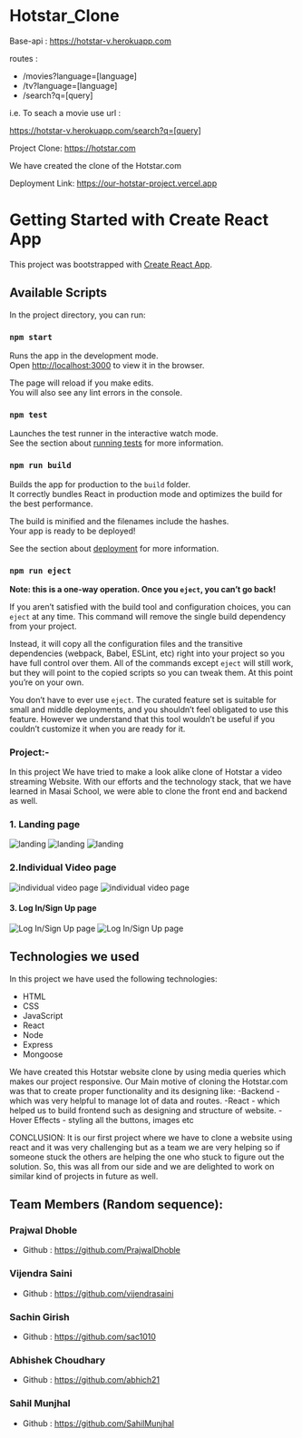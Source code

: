 <!-- # Hotstar-Clone

Backend : 

Base-api : https://hotstar-v.herokuapp.com

routes : 
<ul>
    <li>/movies?language=[language]</li>
    <li>/tv?language=[language]</li>
    <li>/search?q=[query] </li>
</ul>
i.e.
To seach a movie use url :

https://hotstar-v.herokuapp.com/search?q=[query]

query : RRR | PUSHPA | 83  -->
# Hotstar_Clone

Base-api : https://hotstar-v.herokuapp.com

routes : 
<ul>
    <li>/movies?language=[language]</li>
    <li>/tv?language=[language]</li>
    <li>/search?q=[query] </li>
</ul>
i.e.
To seach a movie use url :

https://hotstar-v.herokuapp.com/search?q=[query]


Project Clone: https://hotstar.com

We have created the clone of the Hotstar.com

Deployment Link: https://our-hotstar-project.vercel.app

# Getting Started with Create React App

This project was bootstrapped with [Create React App](https://github.com/facebook/create-react-app).

## Available Scripts

In the project directory, you can run:

### `npm start`

Runs the app in the development mode.\
Open [http://localhost:3000](http://localhost:3000) to view it in the browser.

The page will reload if you make edits.\
You will also see any lint errors in the console.

### `npm test`

Launches the test runner in the interactive watch mode.\
See the section about [running tests](https://facebook.github.io/create-react-app/docs/running-tests) for more information.

### `npm run build`

Builds the app for production to the `build` folder.\
It correctly bundles React in production mode and optimizes the build for the best performance.

The build is minified and the filenames include the hashes.\
Your app is ready to be deployed!

See the section about [deployment](https://facebook.github.io/create-react-app/docs/deployment) for more information.

### `npm run eject`

**Note: this is a one-way operation. Once you `eject`, you can’t go back!**

If you aren’t satisfied with the build tool and configuration choices, you can `eject` at any time. This command will remove the single build dependency from your project.

Instead, it will copy all the configuration files and the transitive dependencies (webpack, Babel, ESLint, etc) right into your project so you have full control over them. All of the commands except `eject` will still work, but they will point to the copied scripts so you can tweak them. At this point you’re on your own.

You don’t have to ever use `eject`. The curated feature set is suitable for small and middle deployments, and you shouldn’t feel obligated to use this feature. However we understand that this tool wouldn’t be useful if you couldn’t customize it when you are ready for it.

### Project:-
In this project We have tried to make a look alike clone of Hotstar a video streaming Website. With our efforts and the technology stack, that we have learned in Masai School, we were able to clone the front end and backend as well.

### 1. Landing page
![landing](https://github.com/abhich21/Hotstar-Clone/blob/main/Screenshots/lanhot.png)
![landing](https://github.com/abhich21/Hotstar-Clone/blob/main/Screenshots/Screenshot%20(2182).png)
![landing](https://github.com/abhich21/Hotstar-Clone/blob/main/Screenshots/Screenshot%20(613).png)


### 2.Individual Video page
![individual video page](https://github.com/abhich21/Hotstar-Clone/blob/main/Screenshots/Screenshot%20(615).png)
![individual video page](https://github.com/abhich21/Hotstar-Clone/blob/main/Screenshots/Screenshot%20(2186).png)


#### 3. Log In/Sign Up page
![Log In/Sign Up page](https://github.com/abhich21/Hotstar-Clone/blob/main/Screenshots/Screenshot%20(2183).png)
![Log In/Sign Up page](https://github.com/abhich21/Hotstar-Clone/blob/main/Screenshots/Screenshot%20(2188).png)



## Technologies we used

In this project we have used the following technologies:

- HTML
- CSS
- JavaScript
- React
- Node
- Express
- Mongoose

We have created this Hotstar website clone by using media queries which makes our project responsive.
Our Main motive of cloning the Hotstar.com was that to create proper functionality and its designing like:
  -Backend - which was very helpful to manage lot of data and routes.
  -React - which helped us to build frontend such as designing and structure of website.
  -Hover Effects - styling all the buttons, images etc


CONCLUSION:
It is our first project where we have to clone a website using react and it was very challenging but as a team we are very helping so if someone stuck the others are helping the one who stuck to figure out the solution.
So, this was all from our side and we are delighted to work on similar kind of projects in future as well.

## Team Members (Random sequence):

### Prajwal Dhoble
- Github : https://github.com/PrajwalDhoble

### Vijendra Saini
- Github :  https://github.com/vijendrasaini

### Sachin Girish
- Github : https://github.com/sac1010

### Abhishek Choudhary
- Github : https://github.com/abhich21

### Sahil Munjhal
- Github : https://github.com/SahilMunjhal
 
